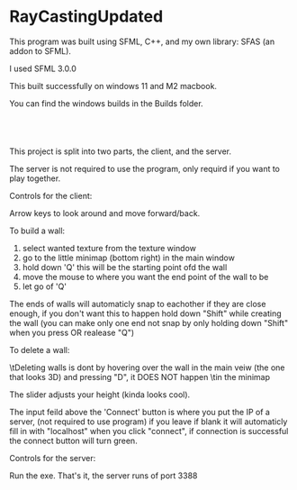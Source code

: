 # RayCastingUpdated

This program was built using SFML, C++, and my own library: SFAS (an addon to SFML).

I used SFML 3.0.0

This built successfully on windows 11 and M2 macbook.

You can find the windows builds in the Builds folder.
<br/>
<br/>
<br/>
<br/>
<br/>
This project is split into two parts, the client, and the server.

The server is not required to use the program, only requird if you want to play together.

Controls for the client:

  Arrow keys to look around and move forward/back.
  
  
  To build a wall:
  
  1. select wanted texture from the texture window
  2. go to the little minimap (bottom right) in the main window 
  3. hold down 'Q' this will be the starting point ofd the wall
  4. move the mouse to where you want the end point of the wall to be
  5. let go of 'Q'
  
  The ends of walls will automaticly snap to eachother if they are close enough, if you don't want this to happen
  hold down "Shift" while creating the wall (you can make only one end not snap by only holding down "Shift" when you press OR realease "Q")
  
  
  To delete a wall:
  
  \tDeleting walls is dont by hovering over the wall in the main veiw (the one that looks 3D) and pressing "D", it DOES NOT happen
  \tin the minimap
  
  
  The slider adjusts your height (kinda looks cool).


  The input feild above the 'Connect' button is where you put the IP of a server, (not required to use program) 
  if you leave if blank it will automaticly fill in with "localhost" when you click "connect", if connection is
  successful the connect button will turn green.
  
  
 
Controls for the server:
  
  Run the exe.
  That's it, the server runs of port 3388
 
